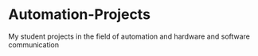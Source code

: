 # Automation-Projects
My student projects in the field of automation and hardware and software communication
